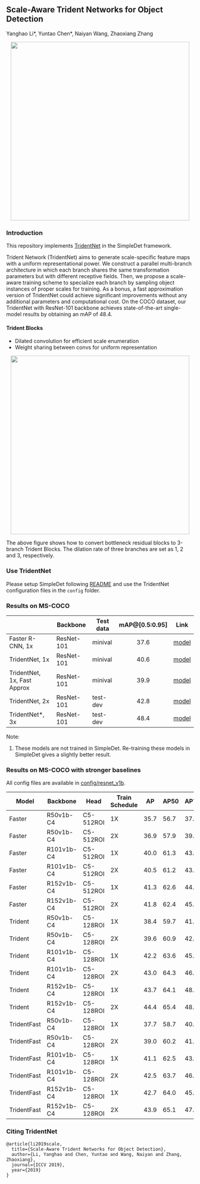 ## Scale-Aware Trident Networks for Object Detection

Yanghao Li\*, Yuntao Chen\*, Naiyan Wang, Zhaoxiang Zhang

<p align="center"> <img src="../../doc/image/trident_block.png" width="480"> </p>

### Introduction

This repository implements [TridentNet](https://arxiv.org/abs/1901.01892) in the SimpleDet framework. 

Trident Network (TridentNet) aims to generate scale-specific feature maps with a uniform representational power. We construct a parallel multi-branch architecture in which each branch shares the same transformation parameters but with different receptive fields. Then, we propose a scale-aware training scheme to specialize each branch by sampling object instances of proper scales for training. As a bonus, a fast approximation version of TridentNet could achieve significant improvements without any additional parameters and computational cost. On the COCO dataset, our TridentNet with ResNet-101 backbone achieves state-of-the-art single-model results by obtaining an mAP of 48.4.

#### Trident Blocks

- Dilated convolution for efficient scale enumeration
- Weight sharing between convs for uniform representation

<p align="center"> <img src="../../doc/image/trident_block_details.png" width="480"> </p>

The above figure shows how to convert bottleneck residual blocks to 3-branch Trident Blocks. The dilation rate of three branches are set as 1, 2 and 3, respectively.

### Use TridentNet

Please setup SimpleDet following [README](../../README.md)  and use the TridentNet configuration files in the `config` folder.

### Results on MS-COCO

|                             | Backbone   | Test data | mAP@[0.5:0.95] | Link |
| --------------------------- | ---------- | --------- | :------------: | -----|
| Faster R-CNN, 1x            | ResNet-101 | minival   |      37.6      |[model](https://simpledet-model.oss-cn-beijing.aliyuncs.com/faster_r101v2c4_c5_256roi_1x.zip)|
| TridentNet, 1x              | ResNet-101 | minival   |      40.6      |[model](https://simpledet-model.oss-cn-beijing.aliyuncs.com/tridentnet_r101v2c4_c5_1x.zip)|
| TridentNet, 1x, Fast Approx | ResNet-101 | minival   |      39.9      |[model](https://simpledet-model.oss-cn-beijing.aliyuncs.com/tridentnet_r101v2c4_c5_fastapprox_1x.zip)|
| TridentNet, 2x              | ResNet-101 | test-dev  |      42.8      |[model](https://simpledet-model.oss-cn-beijing.aliyuncs.com/tridentnet_r101v2c4_c5_addminival_2x.zip)|
| TridentNet*, 3x             | ResNet-101 | test-dev  |      48.4      |[model](https://simpledet-model.oss-cn-beijing.aliyuncs.com/tridentnet_r101v2c4_c5_multiscale_addminival_3x_fp16.zip)|

Note: 
1. These models are not trained in SimpleDet. Re-training these models in SimpleDet gives a slightly better result.

### Results on MS-COCO with stronger baselines
All config files are available in [config/resnet_v1b](../../config/resnet_v1b).

|Model|Backbone|Head|Train Schedule|AP|AP50|AP75|APs|APm|APl|
|-----|--------|----|--------------|--|----|----|---|---|---|
|Faster|R50v1b-C4|C5-512ROI|1X|35.7|56.7|37.9|18.6|40.4|48.1|
|Faster|R50v1b-C4|C5-512ROI|2X|36.9|57.9|39.3|19.9|41.4|50.2|
|Faster|R101v1b-C4|C5-512ROI|1X|40.0|61.3|43.1|21.5|44.8|54.3|
|Faster|R101v1b-C4|C5-512ROI|2X|40.5|61.2|43.8|22.5|44.8|55.4|
|Faster|R152v1b-C4|C5-512ROI|1X|41.3|62.6|44.6|23.4|46.2|55.6|
|Faster|R152v1b-C4|C5-512ROI|2X|41.8|62.4|45.2|23.2|46.0|56.9|
|Trident|R50v1b-C4|C5-128ROI|1X|38.4|59.7|41.5|21.4|43.6|52.4|
|Trident|R50v1b-C4|C5-128ROI|2X|39.6|60.9|42.9|22.5|44.5|53.9|
|Trident|R101v1b-C4|C5-128ROI|1X|42.2|63.6|45.3|24.5|47.2|57.7|
|Trident|R101v1b-C4|C5-128ROI|2X|43.0|64.3|46.3|25.3|47.9|58.4|
|Trident|R152v1b-C4|C5-128ROI|1X|43.7|64.1|48.0|26.9|47.9|58.9|
|Trident|R152v1b-C4|C5-128ROI|2X|44.4|65.4|48.3|26.4|49.4|59.6|
|TridentFast|R50v1b-C4|C5-128ROI|1X|37.7|58.7|40.3|19.5|42.4|52.7|
|TridentFast|R50v1b-C4|C5-128ROI|2X|39.0|60.2|41.8|20.8|43.6|53.8|
|TridentFast|R101v1b-C4|C5-128ROI|1X|41.1|62.5|43.9|22.1|45.7|57.7|
|TridentFast|R101v1b-C4|C5-128ROI|2X|42.5|63.7|46.0|23.3|46.7|59.3|
|TridentFast|R152v1b-C4|C5-128ROI|1X|42.7|64.0|45.6|23.4|47.5|59.1|
|TridentFast|R152v1b-C4|C5-128ROI|2X|43.9|65.1|47.0|25.1|48.1|60.4|

### Citing TridentNet

```
@article{li2019scale,
  title={Scale-Aware Trident Networks for Object Detection},
  author={Li, Yanghao and Chen, Yuntao and Wang, Naiyan and Zhang, Zhaoxiang},
  journal={ICCV 2019},
  year={2019}
}
```
